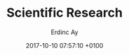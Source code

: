 ---
layout: post
title:  Scientific Research
date:   2017-10-10 07:57:10 +0100
description: Scientific Research
img: post-science.jpg # Add image post (optional)
tags: [Blog, Science]
author: Erdinc Ay # Add name author (optional)
---